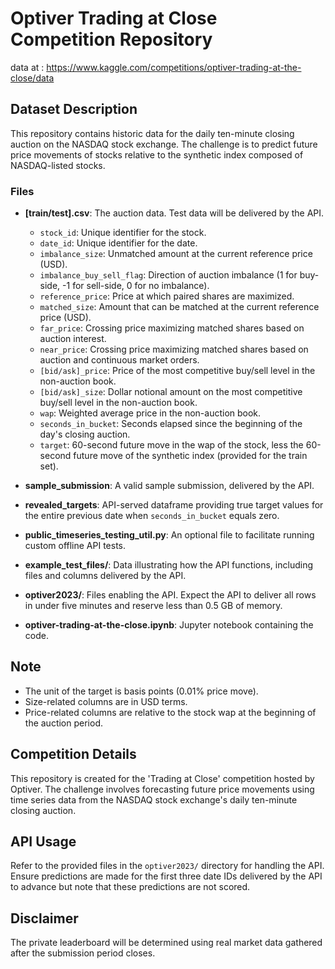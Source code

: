 # Optiver Trading at Close Competition Repository
data at : https://www.kaggle.com/competitions/optiver-trading-at-the-close/data
## Dataset Description

This repository contains historic data for the daily ten-minute closing auction on the NASDAQ stock exchange. The challenge is to predict future price movements of stocks relative to the synthetic index composed of NASDAQ-listed stocks.

### Files

- **[train/test].csv**: The auction data. Test data will be delivered by the API.
  - `stock_id`: Unique identifier for the stock.
  - `date_id`: Unique identifier for the date.
  - `imbalance_size`: Unmatched amount at the current reference price (USD).
  - `imbalance_buy_sell_flag`: Direction of auction imbalance (1 for buy-side, -1 for sell-side, 0 for no imbalance).
  - `reference_price`: Price at which paired shares are maximized.
  - `matched_size`: Amount that can be matched at the current reference price (USD).
  - `far_price`: Crossing price maximizing matched shares based on auction interest.
  - `near_price`: Crossing price maximizing matched shares based on auction and continuous market orders.
  - `[bid/ask]_price`: Price of the most competitive buy/sell level in the non-auction book.
  - `[bid/ask]_size`: Dollar notional amount on the most competitive buy/sell level in the non-auction book.
  - `wap`: Weighted average price in the non-auction book.
  - `seconds_in_bucket`: Seconds elapsed since the beginning of the day's closing auction.
  - `target`: 60-second future move in the wap of the stock, less the 60-second future move of the synthetic index (provided for the train set).

- **sample_submission**: A valid sample submission, delivered by the API.

- **revealed_targets**: API-served dataframe providing true target values for the entire previous date when `seconds_in_bucket` equals zero.

- **public_timeseries_testing_util.py**: An optional file to facilitate running custom offline API tests.

- **example_test_files/**: Data illustrating how the API functions, including files and columns delivered by the API.

- **optiver2023/**: Files enabling the API. Expect the API to deliver all rows in under five minutes and reserve less than 0.5 GB of memory.

- **optiver-trading-at-the-close.ipynb**: Jupyter notebook containing the code.

## Note
- The unit of the target is basis points (0.01% price move).
- Size-related columns are in USD terms.
- Price-related columns are relative to the stock wap at the beginning of the auction period.

## Competition Details
This repository is created for the 'Trading at Close' competition hosted by Optiver. The challenge involves forecasting future price movements using time series data from the NASDAQ stock exchange's daily ten-minute closing auction.

## API Usage
Refer to the provided files in the `optiver2023/` directory for handling the API. Ensure predictions are made for the first three date IDs delivered by the API to advance but note that these predictions are not scored.

## Disclaimer
The private leaderboard will be determined using real market data gathered after the submission period closes.
